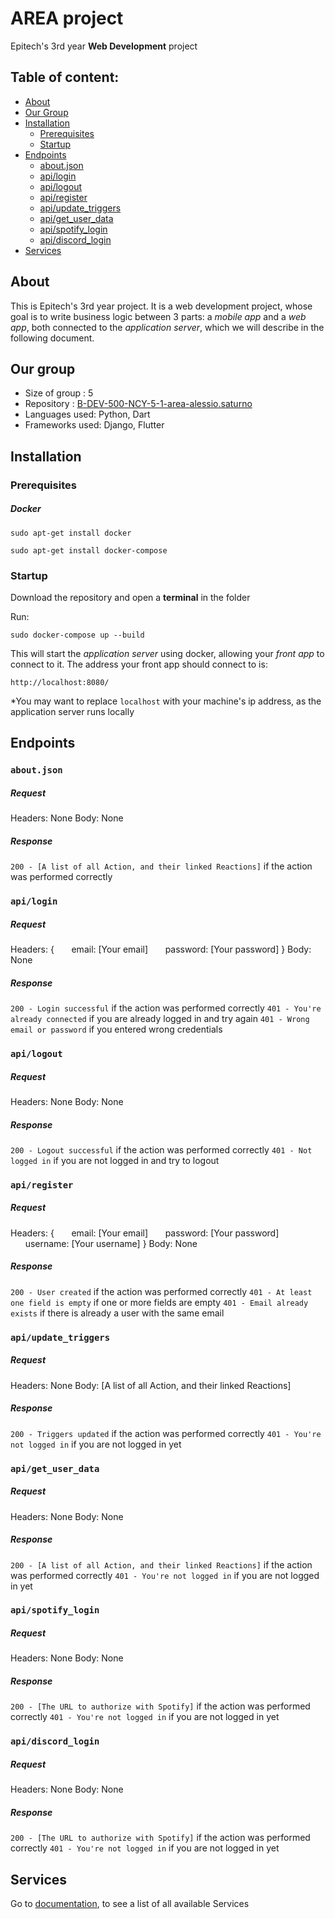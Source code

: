 # AREA project

Epitech's 3rd year **Web Development** project

## Table of content:
- [About](#about)
- [Our Group](#our_group)
- [Installation](#installation)
	- [Prerequisites](#prerequisites)
	- [Startup](#startup)
- [Endpoints](#endpoints)
	- [about.json](#api_about)
	- [api/login](#api_login)
	- [api/logout](#api_logout)
	- [api/register](#api_register)
	- [api/update_triggers](#api_update_triggers)
	- [api/get_user_data](#api_get_user_data)
	- [api/spotify_login](#api_sp_login)
	- [api/discord_login](#api_dis_login)
 - [Services](#services)

<a id="about"></a>
## About

This is Epitech's 3rd year project. It is a web development project, whose goal is to write business logic between 3 parts: a *mobile app* and a *web app*, both connected to the *application server*, which we will describe in the following document.

<a id="our_group"></a>
## Our group
* Size of group : 5
* Repository : [B-DEV-500-NCY-5-1-area-alessio.saturno](https://github.com/EpitechPromo2026/B-DEV-500-NCY-5-1-area-alessio.saturno)
* Languages used: Python, Dart
* Frameworks used: Django, Flutter

<a id="installation"></a>
## Installation
<a id="prerequisites"></a>
### Prerequisites
##### Docker
```
sudo apt-get install docker
```
```
sudo apt-get install docker-compose
```

<a id="startup"></a>
### Startup

Download the repository and open a **terminal** in the folder

Run:
```
sudo docker-compose up --build
```
This will start the *application server* using docker, allowing your *front app* to connect to it. The address your front app should connect to is:
```
http://localhost:8080/
```
*You may want to replace `localhost` with your machine's ip address, as the application server runs locally

<a id="endpoints"></a>
## Endpoints
<a id="api_about"></a>
### `about.json`
##### Request
Headers: None
Body: None
##### Response
`200 - [A list of all Action, and their linked Reactions]` if the action was performed correctly

<a id="api_login"></a>
### `api/login`
##### Request
Headers: 
{
&nbsp;&nbsp;&nbsp;&nbsp;&nbsp;&nbsp;email: [Your email]
&nbsp;&nbsp;&nbsp;&nbsp;&nbsp;&nbsp;password: [Your password]
}
Body: None
##### Response
`200 - Login successful` if the action was performed correctly
`401 - You're already connected` if you are already logged in and try again
`401 - Wrong email or password` if you entered wrong credentials

<a id="api_logout"></a>
### `api/logout`
##### Request
Headers: None
Body: None
##### Response
`200 - Logout successful` if the action was performed correctly
`401 - Not logged in` if you are not logged in and try to logout

<a id="api_register"></a>
### `api/register`
##### Request
Headers: 
{
&nbsp;&nbsp;&nbsp;&nbsp;&nbsp;&nbsp;email: [Your email]
&nbsp;&nbsp;&nbsp;&nbsp;&nbsp;&nbsp;password: [Your password]
&nbsp;&nbsp;&nbsp;&nbsp;&nbsp;&nbsp;username: [Your username]
}
Body: None
##### Response
`200 - User created` if the action was performed correctly
`401 - At least one field is empty` if one or more fields are empty
`401 - Email already exists` if there is already a user with the same email

<a id="api_update_triggers"></a>
### `api/update_triggers`
##### Request
Headers: None
Body: [A list of all Action, and their linked Reactions]
##### Response
`200 - Triggers updated` if the action was performed correctly
`401 - You're not logged in` if you are not logged in yet

<a id="api_get_user_data"></a>
### `api/get_user_data`
##### Request
Headers: None
Body: None
##### Response
`200 - [A list of all Action, and their linked Reactions]` if the action was performed correctly
`401 - You're not logged in` if you are not logged in yet

<a id="api_sp_login"></a>
### `api/spotify_login`
##### Request
Headers: None
Body: None
##### Response
`200 - [The URL to authorize with Spotify]` if the action was performed correctly
`401 - You're not logged in` if you are not logged in yet

<a id="api_dis_login"></a>
### `api/discord_login`
##### Request
Headers: None
Body: None
##### Response
`200 - [The URL to authorize with Spotify]` if the action was performed correctly
`401 - You're not logged in` if you are not logged in yet

<a id="services"></a>
## Services
Go to [documentation](https://github.com/EpitechPromo2026/B-DEV-500-NCY-5-1-area-alessio.saturno/tree/main/documentation/AREA%20services.png), to see a list of all available Services
